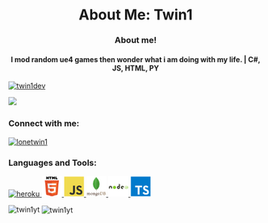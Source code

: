 <h1 align="center">About Me: Twin1</h1>
<h3 align="center">About me!</h3>
<h4 align= "center">I mod random ue4 games then wonder what i am doing with my life. | C#, JS, HTML, PY</h4>

<p align="left"> <a href="https://twitter.com/twin1dev" target="blank"><img src="https://img.shields.io/twitter/follow/twin1dev?logo=twitter&style=for-the-badge" alt="twin1dev" /></a> </p>
<img src=https://discord.c99.nl/widget/theme-4/594681976376786975.png>

<h3 align="left">Connect with me:</h3>
<p align="left">
<a href="https://twitter.com/twin1dev" target="blank"><img align="center" src="https://raw.githubusercontent.com/rahuldkjain/github-profile-readme-generator/master/src/images/icons/Social/twitter.svg" alt="lonetwin1" height="30" width="40" /></a>
</p>

<h3 align="left">Languages and Tools:</h3>
<p align="left"> <a href="https://heroku.com" target="_blank"> <img src="https://www.vectorlogo.zone/logos/heroku/heroku-icon.svg" alt="heroku" width="40" height="40"/> </a> <a href="https://www.w3.org/html/" target="_blank"> <img src="https://raw.githubusercontent.com/devicons/devicon/master/icons/html5/html5-original-wordmark.svg" alt="html5" width="40" height="40"/> </a> <a href="https://developer.mozilla.org/en-US/docs/Web/JavaScript" target="_blank"> <img src="https://raw.githubusercontent.com/devicons/devicon/master/icons/javascript/javascript-original.svg" alt="javascript" width="40" height="40"/> </a> <a href="https://www.mongodb.com/" target="_blank"> <img src="https://raw.githubusercontent.com/devicons/devicon/master/icons/mongodb/mongodb-original-wordmark.svg" alt="mongodb" width="40" height="40"/> </a> <a href="https://nodejs.org" target="_blank"> <img src="https://raw.githubusercontent.com/devicons/devicon/master/icons/nodejs/nodejs-original-wordmark.svg" alt="nodejs" width="40" height="40"/> </a> <a href="https://www.typescriptlang.org/" target="_blank"> <img src="https://raw.githubusercontent.com/devicons/devicon/master/icons/typescript/typescript-original.svg" alt="typescript" width="40" height="40"/> </a> </p>

<p><img align="left" src="https://github-readme-stats.vercel.app/api/top-langs?username=twin1yt&show_icons=true&locale=en&layout=compact" alt="twin1yt" /></p>


<p>&nbsp;<img align="center" src="https://github-readme-stats.vercel.app/api?username=twin1yt&show_icons=true&locale=en" alt="twin1yt" /></p>
